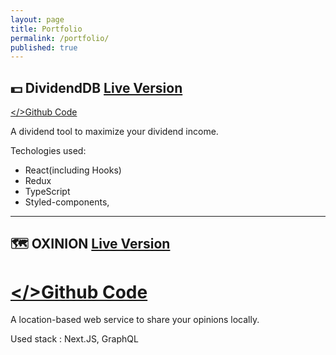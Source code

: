 ```yaml
---
layout: page
title: Portfolio
permalink: /portfolio/
published: true
---
```




## **💵 DividendDB [Live Version](https://dividenddb.vercel.app)**

[</>Github Code](https://github.com/idevbrandon/dividenddb)



A dividend tool to maximize your dividend income.


Techologies used:

- React(including Hooks)
- Redux 
- TypeScript
- Styled-components, 



---



## **🗺️ OXINION [Live Version](https://oxinion.com)**

# [</>Github Code](https://github.com/idevbrandon/oxinion)

A location-based web service to share your opinions locally.

Used stack : Next.JS, GraphQL
